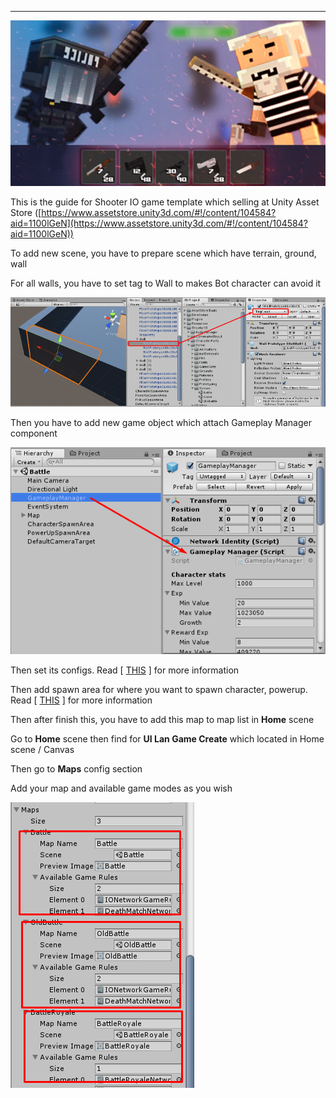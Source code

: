 * * *

![](../images/1y9GWNOJQ4UhK7WweZE1lpw.png)

This is the guide for Shooter IO game template which selling at Unity Asset Store ([https://www.assetstore.unity3d.com/#!/content/104584?aid=1100lGeN](https://www.assetstore.unity3d.com/#!/content/104584?aid=1100lGeN))

To add new scene, you have to prepare scene which have terrain, ground, wall

For all walls, you have to set tag to Wall to makes Bot character can avoid it

![](../images/126qER_XsKMRW-IG2Rf9Qjg.png)

Then you have to add new game object which attach Gameplay Manager component

![](../images/1OrErEaIXBbb2hoybUo6jbQ.png)

Then set its configs. Read \[ [THIS](https://medium.com/suriyun-production/shooter-io-gameplay-configuration-5c25cba34924) \] for more information

Then add spawn area for where you want to spawn character, powerup. Read \[ [THIS](https://medium.com/suriyun-production/shooter-io-spawn-area-190c328756bb) \] for more information

Then after finish this, you have to add this map to map list in **Home** scene

Go to **Home** scene then find for **UI Lan Game Create** which located in Home scene / Canvas

Then go to **Maps** config section

Add your map and available game modes as you wish

![](../images/1Zl40D3E7OPqZeEvUNKHLyQ.png)